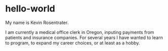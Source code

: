 # hello-world

My name is Kevin Rosentrater.

I am currently a medical office clerk in Oregon, inputing payments from patients and insurance companies.
For several years I have wanted to learn to program, to expand my career choices, or at least as a hobby.
